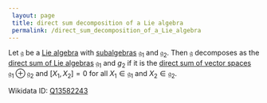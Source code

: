 ```yaml
---
 layout: page
 title: direct sum decomposition of a Lie algebra
 permalink: /direct_sum_decomposition_of_a_Lie_algebra
---
```

Let $\mathfrak g$ be a [Lie algebra](https://defsmath.github.io/DefsMath/Lie_algebra) with [subalgebras](https://defsmath.github.io/DefsMath/subalgebra) $\mathfrak g_1$ and $\mathfrak g_2$. Then $\mathfrak g$ decomposes as the [direct sum of Lie algebras](https://defsmath.github.io/DefsMath/direct_sum_of_Lie_algebras) $\mathfrak g_1$ and $g_2$ if it is the [direct sum of vector spaces](https://defsmath.github.io/DefsMath/direct_sum_of_vector_spaces) $\mathfrak g_1\oplus \mathfrak g_2$ and $[X_1,X_2]=0$ for all $X_1\in\mathfrak g_1$ and $X_2\in \mathfrak g_2$.  

Wikidata ID: [Q13582243](https://www.wikidata.org/wiki/Q13582243)
